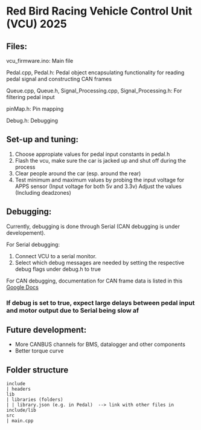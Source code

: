 # Red Bird Racing Vehicle Control Unit (VCU) 2025

## Files:
vcu_firmware.ino: Main file

Pedal.cpp, Pedal.h: Pedal object encapsulating functionality for reading pedal signal and constructing CAN frames

Queue.cpp, Queue.h, Signal_Processing.cpp, Signal_Processing.h: For filtering pedal input

pinMap.h: Pin mapping

Debug.h: Debugging

## Set-up and tuning:
1. Choose appropiate values for pedal input constants in pedal.h
2. Flash the vcu, make sure the car is jacked up and shut off during the process
3. Clear people around the car (esp. around the rear)
4. Test minimum and maximum values by probing the input voltage for APPS sensor (Input voltage for both 5v and 3.3v) Adjust the values (Including deadzones)

## Debugging:
Currently, debugging is done through Serial (CAN debugging is under developement).

For Serial debugging:
1. Connect VCU to a serial monitor.
2. Select which debug messages are needed by setting the respective debug flags under debug.h to true 

For CAN debugging, documentation for CAN frame data is listed in this [Google Docs](https://docs.google.com/document/d/1HoxZtfamggUB-1Y0bmg7lDl-tivFk5IBgUMXbC67wG0/edit?tab=t.0)

### If debug is set to true, expect large delays between pedal input and motor output due to Serial being slow af

## Future development:
- More CANBUS channels for BMS, datalogger and other components
- Better torque curve

## Folder structure
```
include
| headers
lib
| libraries (folders)
| | library.json (e.g. in Pedal)  --> link with other files in include/lib
src
| main.cpp
```
